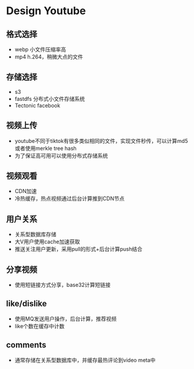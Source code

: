 # Design Youtube
## 格式选择
- webp 小文件压缩率高
- mp4 h.264，稍微大点的文件
## 存储选择
- s3
- fastdfs 分布式小文件存储系统
- Tectonic facebook
## 视频上传
- youtube不同于tiktok有很多类似相同的文件，实现文件秒传，可以计算md5或者使用merkle tree hash
- 为了保证高可用可以使用分布式存储系统
## 视频观看
- CDN加速
- 冷热缓存，热点视频通过后台计算推到CDN节点
## 用户关系
- 关系型数据库存储
- 大V用户使用cache加速获取
- 推送关注用户更新，采用pull的形式+后台计算push结合
## 分享视频
- 使用短链接方式分享，base32计算短链接
## like/dislike
- 使用MQ发送用户操作，后台计算，推荐视频
- like个数在缓存中计数
## comments
- 通常存储在关系型数据库中，并缓存最热评论到video meta中

